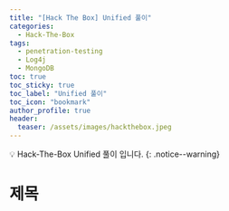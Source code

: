 ```yaml
---
title: "[Hack The Box] Unified 풀이"
categories:
  - Hack-The-Box
tags:
  - penetration-testing
  - Log4j
  - MongoDB
toc: true
toc_sticky: true
toc_label: "Unified 풀이"
toc_icon: "bookmark"
author_profile: true
header:
  teaser: /assets/images/hackthebox.jpeg
---
```


💡 Hack-The-Box Unified 풀이 입니다.
{: .notice--warning}

# 제목